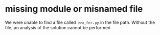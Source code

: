 # missing module or misnamed file

We were unable to find a file called `two_fer.py` in the file path.
Without the file, an analysis of the solution cannot be performed.
